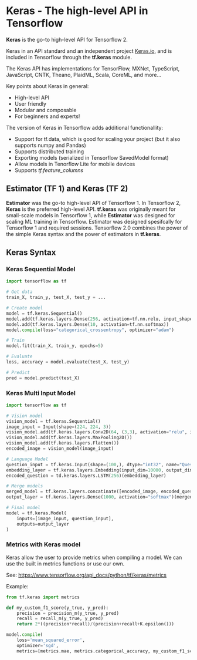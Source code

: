# Keras - The high-level API in Tensorflow
**Keras** is the go-to high-level API for Tensorflow 2.

Keras in an API standard and an independent project [Keras.io](https://www.keras.io), and is included in Tensorflow through the **tf.keras** module.

The Keras API has implementations for TensorFlow, MXNet, TypeScript, JavaScript, CNTK, Theano, PlaidML, Scala, CoreML, and more...

Key points about Keras in general:
* High-level API
* User friendly
* Modular and composable
* For beginners and experts!

The version of Keras in Tensorflow adds additional functionallity:
* Support for tf.data, which is good for scaling your project (but it also supports numpy and Pandas)
* Supports distributed training
* Exporting models (serialized in Tensorflow SavedModel format)
* Allow models in Tenorflow Lite for mobile devices
* Supports *tf.feature_columns*


## Estimator (TF 1) and Keras (TF 2)
**Estimator** was the go-to high-level API of Tensorflow 1. In Tensorflow 2, **Keras** is the preferred high-level API. **tf.keras** was originally meant for small-scale models in Tensorflow 1, while **Estimator** was designed for scaling ML training in Tensorflow. Estimator was designed spesifcally for Tensorflow 1 and required sessions. Tensorflow 2.0 combines the power of the simple Keras syntax and the power of estimators in **tf.keras**.


## Keras Syntax

### Keras Sequential Model
```python
import tensorflow as tf

# Get data
train_X, train_y, test_X, test_y = ...

# Create model
model = tf.keras.Sequential()
model.add(tf.keras.layers.Dense(256, activation=tf.nn.relu, input_shape=(128,)))
model.add(tf.keras.layers.Dense(10, activation=tf.nn.softmax))
model.compile(loss="categorical_crossentropy", optimizer="adam")

# Train
model.fit(train_X, train_y, epochs=5)

# Evaluate
loss, accuracy = model.evaluate(test_X, test_y)

# Predict
pred = model.predict(test_X)
```

### Keras Multi Input Model
```python
import tensorflow as tf

# Vision model
vision_model = tf.keras.Sequential()
image_input = Input(shape=(224, 224, 3))
vision_model.add(tf.keras.layers.Conv2D(64, (3,3), activation="relu", input_shape=(224, 224, 3)))
vision_model.add(tf.keras.layers.MaxPooling2D())
vision_model.add(tf.keras.layers.Flatten())
encoded_image = vision_model(image_input)

# Language Model
question_input = tf.keras.Input(shape=(100,), dtype="int32", name="Question")
embedding_layer = tf.keras.layers.Embedding(input_dim=10000, output_dim=256, input_length=100)(question_input)
encoded_question = td.keras.layers.LSTM(256)(embedding_layer)

# Merge models
merged_model = tf.keras.layers.concatinate([encoded_image, encoded_question])
output_layer = tf.keras.layers.Dense(1000, activation="softmax")(merged_model)

# Final model
model = tf.keras.Model(
    inputs=[image_input, question_input], 
    outputs=output_layer
)
```

### Metrics with Keras model
Keras allow the user to provide metrics when compiling a model. We can use the built in metrics functions or use our own.

See: https://www.tensorflow.org/api_docs/python/tf/keras/metrics

Example:
```python
from tf.keras import metrics

def my_custom_f1_score(y_true, y_pred):
    precision = precision_m(y_true, y_pred)
    recall = recall_m(y_true, y_pred)
    return 2*((precision*recall)/(precision+recall+K.epsilon()))

model.compile(
    loss='mean_squared_error',
    optimizer='sgd',
    metrics=[metrics.mae, metrics.categorical_accuracy, my_custom_f1_score])
```
